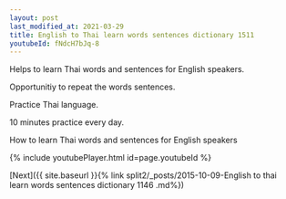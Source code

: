 ```yaml
---
layout: post
last_modified_at: 2021-03-29
title: English to Thai learn words sentences dictionary 1511 
youtubeId: fNdcH7bJq-8
---
```

 
 
Helps to learn Thai words and sentences for English speakers.

Opportunitiy to repeat the words sentences. 

Practice Thai language. 
 
10 minutes practice every day. 
 
How to learn Thai words and sentences for English speakers 
 
{% include youtubePlayer.html id=page.youtubeId %}
 
 
[Next]({{ site.baseurl }}{% link  split2/_posts/2015-10-09-English to thai learn words sentences dictionary 1146 .md%})
 
